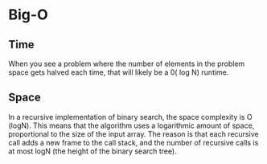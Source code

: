 # Big-O

## Time

When you see a problem where the number of elements in the problem space gets halved each time, that will likely be a 0( log N) runtime.

## Space

In a recursive implementation of binary search, the space complexity is O (logN). This means that the algorithm uses a logarithmic amount of space, proportional to the size of the input array. The reason is that each recursive call adds a new frame to the call stack, and the number of recursive calls is at most logN (the height of the binary search tree).
